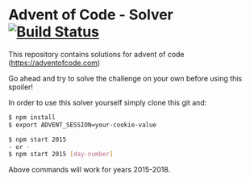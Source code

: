 # Advent of Code - Solver [![Build Status](https://travis-ci.org/shahata/adventofcode-solver.svg?branch=master)](https://travis-ci.org/shahata/adventofcode-solver)

This repository contains solutions for advent of code (https://adventofcode.com)

Go ahead and try to solve the challenge on your own before using this spoiler!

In order to use this solver yourself simply clone this git and:

```sh
$ npm install
$ export ADVENT_SESSION=your-cookie-value

$ npm start 2015
- or -
$ npm start 2015 [day-number]
```

Above commands will work for years 2015-2018.
